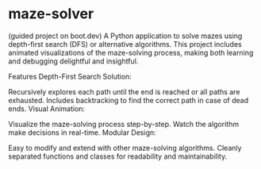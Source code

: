 # maze-solver
(guided project on boot.dev)
A Python application to solve mazes using depth-first search (DFS) or alternative algorithms. This project includes animated visualizations of the maze-solving process, making both learning and debugging delightful and insightful.

Features
Depth-First Search Solution:

Recursively explores each path until the end is reached or all paths are exhausted.
Includes backtracking to find the correct path in case of dead ends.
Visual Animation:

Visualize the maze-solving process step-by-step.
Watch the algorithm make decisions in real-time.
Modular Design:

Easy to modify and extend with other maze-solving algorithms.
Cleanly separated functions and classes for readability and maintainability.
